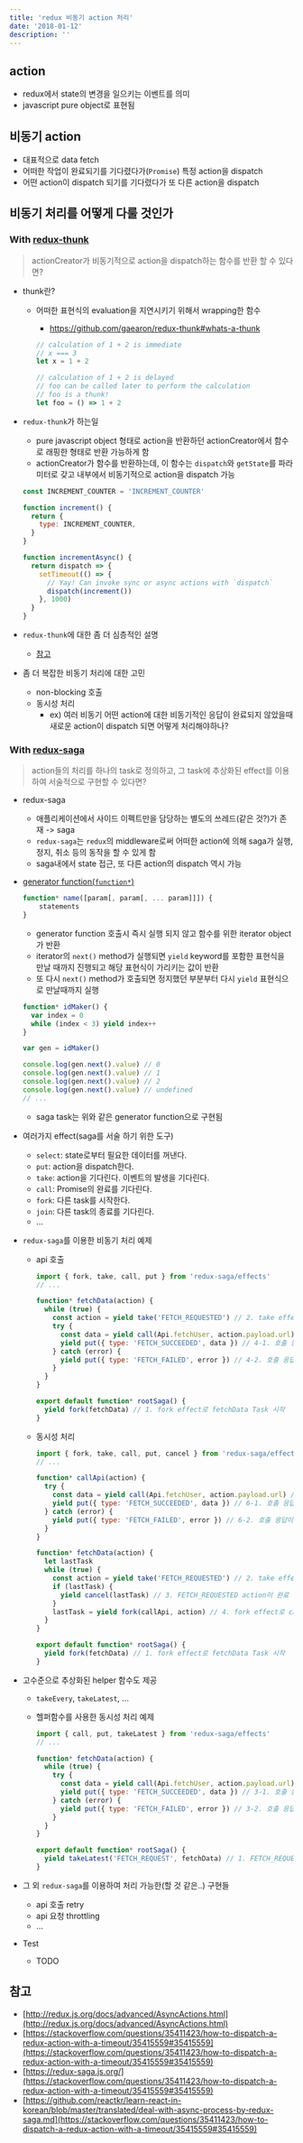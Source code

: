 ```yaml
---
title: 'redux 비동기 action 처리'
date: '2018-01-12'
description: ''
---
```


## action

- redux에서 state의 변경을 일으키는 이벤트를 의미
- javascript pure object로 표현됨

## 비동기 action

- 대표적으로 data fetch
- 어떠한 작업이 완료되기를 기다렸다가(`Promise`) 특정 action을 dispatch
- 어떤 action이 dispatch 되기를 기다렸다가 또 다른 action을 dispatch

## 비동기 처리를 어떻게 다룰 것인가

### With [redux-thunk](https://github.com/gaearon/redux-thunk)

> actionCreator가 비동기적으로 action을 dispatch하는 함수를 반환 할 수 있다면?

- thunk란?

  - 어떠한 표현식의 evaluation을 지연시키기 위해서 wrapping한 함수

    - https://github.com/gaearon/redux-thunk#whats-a-thunk

    ```javascript
    // calculation of 1 + 2 is immediate
    // x === 3
    let x = 1 + 2

    // calculation of 1 + 2 is delayed
    // foo can be called later to perform the calculation
    // foo is a thunk!
    let foo = () => 1 + 2
    ```

- `redux-thunk`가 하는일

  - pure javascript object 형태로 action을 반환하던 actionCreator에서 함수로 래핑한 형태로 반환 가능하게 함
  - actionCreator가 함수를 반환하는데, 이 함수는 `dispatch`와 `getState`를 파라미터로 갖고 내부에서 비동기적으로 action을 dispatch 가능

  ```javascript
  const INCREMENT_COUNTER = 'INCREMENT_COUNTER'

  function increment() {
    return {
      type: INCREMENT_COUNTER,
    }
  }

  function incrementAsync() {
    return dispatch => {
      setTimeout(() => {
        // Yay! Can invoke sync or async actions with `dispatch`
        dispatch(increment())
      }, 1000)
    }
  }
  ```

- `redux-thunk`에 대한 좀 더 심층적인 설명

  - [참고](http://stackoverflow.com/questions/35411423/how-to-dispatch-a-redux-action-with-a-timeout/35415559#35415559)

- 좀 더 복잡한 비동기 처리에 대한 고민
  - non-blocking 호출
  - 동시성 처리
    - ex) 여러 비동기 어떤 action에 대한 비동기적인 응답이 완료되지 않았을때 새로운 action이 dispatch 되면 어떻게 처리해야하나?

### With [redux-saga](https://github.com/redux-saga/redux-saga)

> action들의 처리를 하나의 task로 정의하고, 그 task에 추상화된 effect를 이용하여 서술적으로 구현할 수 있다면?

- redux-saga
  - 애플리케이션에서 사이드 이펙트만을 담당하는 별도의 쓰레드(같은 것?)가 존재 -> saga
  - `redux-saga`는 `redux`의 middleware로써 어떠한 action에 의해 saga가 실행, 정지, 취소 등의 동작을 할 수 있게 함
  - saga내에서 state 접근, 또 다른 action의 dispatch 역시 가능
- [generator function(`function*`)](https://developer.mozilla.org/en-US/docs/Web/JavaScript/Reference/Statements/function*)

  ```javascript
  function* name([param[, param[, ... param]]]) {
      statements
  }
  ```

  - generator function 호출시 즉시 실행 되지 않고 함수를 위한 iterator object가 반환
  - iterator의 `next()` method가 실행되면 `yield` keyword를 포함한 표현식을 만날 때까지 진행되고 해당 표현식이 가리키는 값이 반환
  - 또 다시 `next()` method가 호출되면 정지했던 부분부터 다시 `yield` 표현식으로 만날때까지 실행

  ```javascript
  function* idMaker() {
    var index = 0
    while (index < 3) yield index++
  }

  var gen = idMaker()

  console.log(gen.next().value) // 0
  console.log(gen.next().value) // 1
  console.log(gen.next().value) // 2
  console.log(gen.next().value) // undefined
  // ...
  ```

  - saga task는 위와 같은 generator function으로 구현됨

- 여러가지 effect(saga를 서술 하기 위한 도구)

  - `select`: state로부터 필요한 데이터를 꺼낸다.
  - `put`: action을 dispatch한다.
  - `take`: action을 기다린다. 이벤트의 발생을 기다린다.
  - `call`: Promise의 완료를 기다린다.
  - `fork`: 다른 task를 시작한다.
  - `join`: 다른 task의 종료를 기다린다.
  - ...

- `redux-saga`를 이용한 비동기 처리 예제

  - api 호출

    ```javascript
    import { fork, take, call, put } from 'redux-saga/effects'
    // ...

    function* fetchData(action) {
      while (true) {
        const action = yield take('FETCH_REQUESTED') // 2. take effect로 FETCH_REQUESTED action을 기다림
        try {
          const data = yield call(Api.fetchUser, action.payload.url) // 3. FETCH_REQUEST action이 dispatch 된 후 call effect로 Api.fetchUser 함수를 통해 api 호출, 응답을 기다림
          yield put({ type: 'FETCH_SUCCEEDED', data }) // 4-1. 호출 응답이 성공적으로 완료 되면 put effect로 FETCH_SUCCEEDED action을 dispatch
        } catch (error) {
          yield put({ type: 'FETCH_FAILED', error }) // 4-2. 호출 응답이 실패하면 put effect로 FETCH_FAILED action을 dispatch
        }
      }
    }

    export default function* rootSaga() {
      yield fork(fetchData) // 1. fork effect로 fetchData Task 시작
    }
    ```

  - 동시성 처리

    ```javascript
    import { fork, take, call, put, cancel } from 'redux-saga/effects'
    // ...

    function* callApi(action) {
      try {
        const data = yield call(Api.fetchUser, action.payload.url) // 5. call effect로 Api.fetchUser 함수를 통해 api 호출, 응답을 기다림
        yield put({ type: 'FETCH_SUCCEEDED', data }) // 6-1. 호출 응답이 성공적으로 완료 되면 put effect로 FETCH_SUCCEEDED action을 dispatch
      } catch (error) {
        yield put({ type: 'FETCH_FAILED', error }) // 6-2. 호출 응답이 실패하면 put effect로 FETCH_FAILED action을 dispatch
      }
    }

    function* fetchData(action) {
      let lastTask
      while (true) {
        const action = yield take('FETCH_REQUESTED') // 2. take effect로 FETCH_REQUESTED action을 기다림
        if (lastTask) {
          yield cancel(lastTask) // 3. FETCH_REQUESTED action이 완료 되고 (아직 완료되지 않은 task가 있다면) cancel effect로 해당 task를 취소
        }
        lastTask = yield fork(callApi, action) // 4. fork effect로 callApi task를 실행
      }
    }

    export default function* rootSaga() {
      yield fork(fetchData) // 1. fork effect로 fetchData Task 시작
    }
    ```

- 고수준으로 추상화된 helper 함수도 제공

  - `takeEvery`, `takeLatest`, ...
  - 헬퍼함수를 사용한 동시성 처리 예제

    ```javascript
    import { call, put, takeLatest } from 'redux-saga/effects'
    // ...

    function* fetchData(action) {
      while (true) {
        try {
          const data = yield call(Api.fetchUser, action.payload.url) // 2. FETCH_REQUEST action이 dispatch 된 후 call effect로 Api.fetchUser 함수를 통해 api 호출, 응답을 기다림
          yield put({ type: 'FETCH_SUCCEEDED', data }) // 3-1. 호출 응답이 성공적으로 완료 되면 put effect로 FETCH_SUCCEEDED action을 dispatch
        } catch (error) {
          yield put({ type: 'FETCH_FAILED', error }) // 3-2. 호출 응답이 실패하면 put effect로 FETCH_FAILED action을 dispatch
        }
      }
    }

    export default function* rootSaga() {
      yield takeLatest('FETCH_REQUEST', fetchData) // 1. FETCH_REQUEST action을 기다린다. task가 아직 완료 되지 않았을 경우 기존 task를 취소하고 새로운 task를 시작한다.
    }
    ```

- 그 외 `redux-saga`를 이용하여 처리 가능한(할 것 같은..) 구현들

  - api 호출 retry
  - api 요청 throttling
  - ...

- Test
  - TODO

## 참고

- [http://redux.js.org/docs/advanced/AsyncActions.html](http://redux.js.org/docs/advanced/AsyncActions.html)
- [https://stackoverflow.com/questions/35411423/how-to-dispatch-a-redux-action-with-a-timeout/35415559#35415559](https://stackoverflow.com/questions/35411423/how-to-dispatch-a-redux-action-with-a-timeout/35415559#35415559)
- [https://redux-saga.js.org/](https://stackoverflow.com/questions/35411423/how-to-dispatch-a-redux-action-with-a-timeout/35415559#35415559)
- [https://github.com/reactkr/learn-react-in-korean/blob/master/translated/deal-with-async-process-by-redux-saga.md](https://stackoverflow.com/questions/35411423/how-to-dispatch-a-redux-action-with-a-timeout/35415559#35415559)

